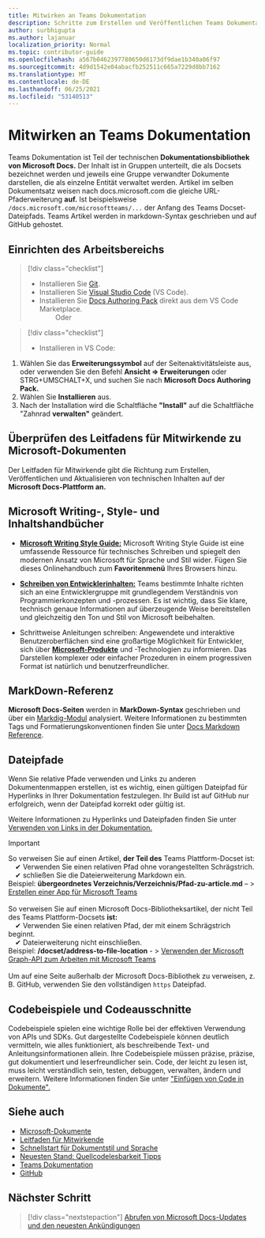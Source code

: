 ```yaml
---
title: Mitwirken an Teams Dokumentation
description: Schritte zum Erstellen und Veröffentlichen Teams Dokumentation
author: surbhigupta
ms.author: lajanuar
localization_priority: Normal
ms.topic: contributor-guide
ms.openlocfilehash: a567b0462397780650d6173df9dae1b340a06f97
ms.sourcegitcommit: 4d9d1542e04abacfb252511c665a7229d8bb7162
ms.translationtype: MT
ms.contentlocale: de-DE
ms.lasthandoff: 06/25/2021
ms.locfileid: "53140513"
---
```

# <a name="contribute-to-teams-documentation"></a>Mitwirken an Teams Dokumentation

Teams Dokumentation ist Teil der technischen **Dokumentationsbibliothek von Microsoft Docs.** Der Inhalt ist in Gruppen unterteilt, die als Docsets bezeichnet werden und jeweils eine Gruppe verwandter Dokumente darstellen, die als einzelne Entität verwaltet werden. Artikel im selben Dokumentsatz weisen nach docs.microsoft.com die gleiche URL-Pfaderweiterung **auf.** Ist beispielsweise `/docs.microsoft.com/microsoftteams/...` der Anfang des Teams Docset-Dateipfads. Teams Artikel werden in markdown-Syntax geschrieben und auf GitHub gehostet.

## <a name="set-up-your-workspace"></a>Einrichten des Arbeitsbereichs

> [!div class="checklist"]
>
> * Installieren Sie [Git](https://git-scm.com/book/en/v2/Getting-Started-Installing-Git).
> * Installieren Sie [Visual Studio Code](https://code.visualstudio.com/) (VS Code).
> * Installieren Sie [Docs Authoring Pack](https://marketplace.visualstudio.com/items?itemName=docsmsft.docs-authoring-pack) direkt aus dem VS Code Marketplace.
<br>&emsp;&emsp; Oder

> [!div class="checklist"]
>
> * Installieren in VS Code:

   1. Wählen Sie das **Erweiterungssymbol** auf der Seitenaktivitätsleiste aus, oder verwenden Sie den Befehl **Ansicht => Erweiterungen** oder STRG+UMSCHALT+X, und suchen Sie nach **Microsoft Docs Authoring Pack.**
   1. Wählen Sie **Installieren** aus.
   1. Nach der Installation wird die Schaltfläche **"Install"** auf die Schaltfläche "Zahnrad **verwalten"** geändert.

## <a name="review-the-microsoft-docs-contributors-guide"></a>Überprüfen des Leitfadens für Mitwirkende zu Microsoft-Dokumenten

Der Leitfaden für Mitwirkende gibt die Richtung zum Erstellen, Veröffentlichen und Aktualisieren von technischen Inhalten auf der **Microsoft Docs-Plattform an.** 

## <a name="microsoft-writing-style-and-content-guides"></a>Microsoft Writing-, Style- und Inhaltshandbücher

* **[Microsoft Writing Style Guide:](/style-guide/welcome)** Microsoft Writing Style Guide ist eine umfassende Ressource für technisches Schreiben und spiegelt den modernen Ansatz von Microsoft für Sprache und Stil wider. Fügen Sie dieses Onlinehandbuch zum **Favoritenmenü** Ihres Browsers hinzu.

* **[Schreiben von Entwicklerinhalten:](/style-guide/developer-content/)** Teams bestimmte Inhalte richten sich an eine Entwicklergruppe mit grundlegendem Verständnis von Programmierkonzepten und -prozessen. Es ist wichtig, dass Sie klare, technisch genaue Informationen auf überzeugende Weise bereitstellen und gleichzeitig den Ton und Stil von Microsoft beibehalten.

* Schrittweise Anleitungen schreiben: Angewendete und interaktive Benutzeroberflächen sind eine großartige Möglichkeit für Entwickler, sich über **[Microsoft-Produkte](/style-guide/procedures-instructions/writing-step-by-step-instructions)** und -Technologien zu informieren. Das Darstellen komplexer oder einfacher Prozeduren in einem progressiven Format ist natürlich und benutzerfreundlicher.

## <a name="markdown-reference"></a>MarkDown-Referenz

**Microsoft Docs-Seiten** werden in **MarkDown-Syntax** geschrieben und über ein [Markdig-Modul](https://github.com/lunet-io/markdig) analysiert. Weitere Informationen zu bestimmten Tags und Formatierungskonventionen finden Sie unter [Docs Markdown Reference](/contribute/markdown-reference).

## <a name="file-paths"></a>Dateipfade

Wenn Sie relative Pfade verwenden und Links zu anderen Dokumentenmappen erstellen, ist es wichtig, einen gültigen Dateipfad für Hyperlinks in Ihrer Dokumentation festzulegen. Ihr Build ist auf GitHub nur erfolgreich, wenn der Dateipfad korrekt oder gültig ist.
 
Weitere Informationen zu Hyperlinks und Dateipfaden finden Sie unter [Verwenden von Links in der Dokumentation.](/contribute/how-to-write-links)

> [!IMPORTANT]
> So verweisen Sie auf einen Artikel, **der Teil des** Teams Plattform-Docset ist:<br>
> &emsp;&#x2714; Verwenden Sie einen relativen Pfad ohne vorangestellten Schrägstrich.<br>
> &emsp;&#x2714; schließen Sie die Dateierweiterung Markdown ein.<br>
>Beispiel: **übergeordnetes Verzeichnis/Verzeichnis/Pfad-zu-article.md** – > [Erstellen einer App für Microsoft Teams](../concepts/building-an-app.md) <br><br>
> So verweisen Sie auf einen Microsoft Docs-Bibliotheksartikel, der nicht Teil des Teams Plattform-Docsets **ist:**<br>
> &emsp;&#x2714; Verwenden Sie einen relativen Pfad, der mit einem Schrägstrich beginnt.<br>
> &emsp;&#x2714; Dateierweiterung nicht einschließen. <br> Beispiel: **/docset/address-to-file-location** - > [Verwenden der Microsoft Graph-API zum Arbeiten mit Microsoft Teams](/graph/api/resources/teams-api-overview)<br><br>
> Um auf eine Seite außerhalb der Microsoft Docs-Bibliothek zu verweisen, z. B. GitHub, verwenden Sie den vollständigen `https` Dateipfad.<br>

## <a name="code-samples-and-snippets"></a>Codebeispiele und Codeausschnitte

Codebeispiele spielen eine wichtige Rolle bei der effektiven Verwendung von APIs und SDKs. Gut dargestellte Codebeispiele können deutlich vermitteln, wie alles funktioniert, als beschreibende Text- und Anleitungsinformationen allein. Ihre Codebeispiele müssen präzise, präzise, gut dokumentiert und leserfreundlicher sein. Code, der leicht zu lesen ist, muss leicht verständlich sein, testen, debuggen, verwalten, ändern und erweitern. Weitere Informationen finden Sie unter ["Einfügen von Code in Dokumente".](/contribute/code-in-docs)

## <a name="see-also"></a>Siehe auch

* [Microsoft-Dokumente](/)
* [Leitfaden für Mitwirkende](/contribute)
* [Schnellstart für Dokumentstil und Sprache](/contribute/style-quick-start)
* [Neuesten Stand: Quellcodelesbarkeit Tipps](/archive/msdn-magazine/2014/october/cutting-edge-source-code-readability-tips)
* [Teams Dokumentation](/microsoftteams/platform/overview)
* [GitHub](https://github.com/MicrosoftDocs/msteams-docs/tree/master/msteams-platform)


## <a name="next-step"></a>Nächster Schritt

> [!div class="nextstepaction"]
> [Abrufen von Microsoft Docs-Updates und den neuesten Ankündigungen](/teamblog)

